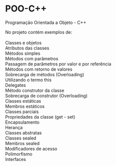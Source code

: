 # POO-C++<br />
Programação Orientada a Objeto - C++<br />

No projeto contém exemplos de:<br />
<br />
Classes e objetos<br />
Atributos das classes<br />
Métodos simples<br />
Métodos com parâmetros<br />
Passagem de parâmetros por valor e por referência<br />
Métodos com retorno de valores<br />
Sobrecarga de métodos (Overloading)<br />
Utilizando o termo this<br />
Delegates<br />
Método construtor da classe<br />
Sobrecarga de construtor (Overloading)<br />
Classes estáticas<br />
Membros estáticos<br />
Classes parciais<br />
Propriedades da classe (get - set)<br />
Encapsulamento<br />
Herança<br />
Classes abstratas<br />
Classes sealed<br />
Membros sealed<br />
Modificadores de acesso<br />
Polimorfismo<br />
Interfaces<br />

